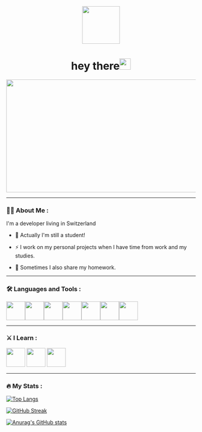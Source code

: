 <div id="header" align="center">
    <div><img src="https://media.giphy.com/media/hRP1LiZ54pq26xXmrJ/giphy.gif" width="100"/></div>
    <div><img src="https://komarev.com/ghpvc/?username=CandasKat&style=flat-square&color=blue" alt=""/></div>
    <h1>hey there<img src="https://media.giphy.com/media/hvRJCLFzcasrR4ia7z/giphy.gif" width="30px"/></h1>
</div>

<div align="center">
  <img src="https://media.giphy.com/media/USV0ym3bVWQJJmNu3N/giphy.gif" width="600" height="300"/>
</div>

---

### :man_technologist: About Me :

I'm a developer living in Switzerland

- :school: Actually I'm still a student!

- :zap: I work on my personal projects when I have time from work and my studies.

- :abacus: Sometimes I also share my homework.

---

### :hammer_and_wrench: Languages and Tools :
<img height=50 src="https://cdn.jsdelivr.net/gh/devicons/devicon/icons/angularjs/angularjs-original.svg" /><img height=50 src="https://cdn.jsdelivr.net/gh/devicons/devicon/icons/csharp/csharp-original.svg" /><img height=50 src="https://cdn.jsdelivr.net/gh/devicons/devicon/icons/django/django-plain.svg" /><img height=50 src="https://cdn.jsdelivr.net/gh/devicons/devicon/icons/java/java-original.svg"/><img height=50 src="https://cdn.jsdelivr.net/gh/devicons/devicon/icons/python/python-original.svg"/><img height=50 src="https://cdn.jsdelivr.net/gh/devicons/devicon/icons/spring/spring-original.svg" /><img height=50 src="https://cdn.jsdelivr.net/gh/devicons/devicon/icons/typescript/typescript-plain.svg" />

---

### :crossed_swords: I Learn :
<img height=50 src="https://cdn.jsdelivr.net/gh/devicons/devicon/icons/go/go-original.svg" /> <img height=50 src="https://cdn.jsdelivr.net/gh/devicons/devicon/icons/rust/rust-plain.svg" /> <img height=50 src="https://cdn.jsdelivr.net/gh/devicons/devicon/icons/tensorflow/tensorflow-original.svg" />
          
---
### :fire: My Stats :


 [![Top Langs](https://github-readme-stats.vercel.app/api/top-langs/?username=CandasKat)](https://github.com/anuraghazra/github-readme-stats)

 [![GitHub Streak](http://github-readme-streak-stats.herokuapp.com?user=CandasKat&theme=gruvbox_duo&date_format=j%20M%5B%20Y%5D)](https://git.io/streak-stats)
 
 [![Anurag's GitHub stats](https://github-readme-stats.vercel.app/api?username=CandasKat&count_private=true&show_icons=true&theme=radical)](https://github.com/anuraghazra/github-readme-stats#radical)


<!--
**CandasKat/CandasKat** is a ✨ _special_ ✨ repository because its `README.md` (this file) appears on your GitHub profile.


Here are some ideas to get you started:

- 🔭 I’m currently working on ...
- 🌱 I’m currently learning ...
- 👯 I’m looking to collaborate on ...
- 🤔 I’m looking for help with ...
- 💬 Ask me about ...
- 📫 How to reach me: ...
- 😄 Pronouns: ...
- ⚡ Fun fact: ...
-->
